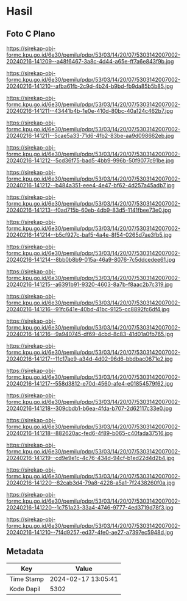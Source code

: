 # Hasil

## Foto C Plano

https://sirekap-obj-formc.kpu.go.id/6e30/pemilu/pdpr/53/03/14/20/07/5303142007002-20240216-141209--a48f6467-3a8c-4d44-a65e-ff7a6e843f9b.jpg

https://sirekap-obj-formc.kpu.go.id/6e30/pemilu/pdpr/53/03/14/20/07/5303142007002-20240216-141210--afba61fb-2c9d-4b24-b9bd-fb9da85b5b85.jpg

https://sirekap-obj-formc.kpu.go.id/6e30/pemilu/pdpr/53/03/14/20/07/5303142007002-20240216-141211--43441b4b-1e0e-410d-80bc-40a124c462b7.jpg

https://sirekap-obj-formc.kpu.go.id/6e30/pemilu/pdpr/53/03/14/20/07/5303142007002-20240216-141211--5cae5a33-71d6-4fb2-83be-aa9d098662eb.jpg

https://sirekap-obj-formc.kpu.go.id/6e30/pemilu/pdpr/53/03/14/20/07/5303142007002-20240216-141212--5cd36f75-bad5-4bb9-996b-50f9077c91be.jpg

https://sirekap-obj-formc.kpu.go.id/6e30/pemilu/pdpr/53/03/14/20/07/5303142007002-20240216-141212--b484a351-eee4-4e47-bf62-4d257a45adb7.jpg

https://sirekap-obj-formc.kpu.go.id/6e30/pemilu/pdpr/53/03/14/20/07/5303142007002-20240216-141213--f0ad715b-60eb-4db9-83d5-1141fbee73e0.jpg

https://sirekap-obj-formc.kpu.go.id/6e30/pemilu/pdpr/53/03/14/20/07/5303142007002-20240216-141214--b5cf927c-baf5-4a4e-8f54-0265d7ae3fb5.jpg

https://sirekap-obj-formc.kpu.go.id/6e30/pemilu/pdpr/53/03/14/20/07/5303142007002-20240216-141214--8bb0b8b9-015a-46a9-8076-7c5ddcedee61.jpg

https://sirekap-obj-formc.kpu.go.id/6e30/pemilu/pdpr/53/03/14/20/07/5303142007002-20240216-141215--a6391b91-9320-4603-8a7b-f8aac2b7c319.jpg

https://sirekap-obj-formc.kpu.go.id/6e30/pemilu/pdpr/53/03/14/20/07/5303142007002-20240216-141216--91fc641e-40bd-41bc-9125-cc8892fc6df4.jpg

https://sirekap-obj-formc.kpu.go.id/6e30/pemilu/pdpr/53/03/14/20/07/5303142007002-20240216-141216--9a940745-df69-4cbd-8c83-41d01a0fb765.jpg

https://sirekap-obj-formc.kpu.go.id/6e30/pemilu/pdpr/53/03/14/20/07/5303142007002-20240216-141217--11c17ae9-a34d-4d02-96d6-bbdbac0671e2.jpg

https://sirekap-obj-formc.kpu.go.id/6e30/pemilu/pdpr/53/03/14/20/07/5303142007002-20240216-141217--558d3812-e70d-4560-afe4-e01854579f62.jpg

https://sirekap-obj-formc.kpu.go.id/6e30/pemilu/pdpr/53/03/14/20/07/5303142007002-20240216-141218--309cbdb1-b6ea-4fda-b707-2d62117c33e0.jpg

https://sirekap-obj-formc.kpu.go.id/6e30/pemilu/pdpr/53/03/14/20/07/5303142007002-20240216-141218--882620ac-fed6-4f89-b065-c40fada37516.jpg

https://sirekap-obj-formc.kpu.go.id/6e30/pemilu/pdpr/53/03/14/20/07/5303142007002-20240216-141219--cd9e9e1c-4c76-434d-94cf-b1ed22d4d2b4.jpg

https://sirekap-obj-formc.kpu.go.id/6e30/pemilu/pdpr/53/03/14/20/07/5303142007002-20240216-141220--82cab3d4-79a8-4228-a5a1-7f2438260f0a.jpg

https://sirekap-obj-formc.kpu.go.id/6e30/pemilu/pdpr/53/03/14/20/07/5303142007002-20240216-141220--1c751a23-33a4-4746-9777-4ed3719d78f3.jpg

https://sirekap-obj-formc.kpu.go.id/6e30/pemilu/pdpr/53/03/14/20/07/5303142007002-20240216-141210--7f4d9257-ed37-4fe0-ae27-a7397ec5948d.jpg


## Metadata

| Key        | Value               |
| ---------- | ------------------- |
| Time Stamp | 2024-02-17 13:05:41 |
| Kode Dapil | 5302                |



